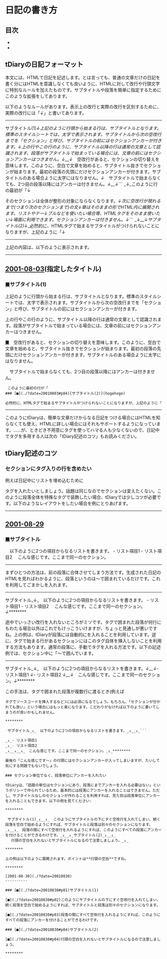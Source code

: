 日記の書き方
======

目次
--

  -
  -

tDiaryの日記フォーマット
---------------

本文には、HTMLで日記を記述します。とは言っても、普通の文章だけの日記を書く分にはHTMLを意識しなくても良いように、HTMLに対して改行や行頭文字に特別なルールを加えたものです。サブタイトルや段落を簡単に指定するためにこのような拡張をしてあります。

以下のようなルールがあります。表示上の改行と実際の改行を区別するために、実際の改行には「_↓_」と書いてあります。

********

 サブタイトル(1)_↓_上記のように行頭から始まる行は、サブタイトルとなります。標準のスタイルシートでは、太字で表示されます。サブタイトルから次の空改行までを「セクション」と呼び、サブタイトルの前にはセクションアンカーが付きます。_↓_上の行やこの行のように、サブタイトル以降の行は通常の文章として認識されます。段落がサブタイトルで始まっている場合には、文章の前にはセクションアンカーはつきません。_↓__↓_　空改行があると、セクションの切り替えを意味します。このように、空白で文章を始めると、サブタイトル抜きでセクションが始まります。最初の段落の先頭にだけセクションアンカーが付きます。サブタイトルのある場合ように太字にはなりません。_↓_　サブタイトルで始まらなくても、2つ目の段落以降にはアンカーは付きません。_↓__↓_```
_↓_このように行の最初が「↓
   
 そのセクションは全体が整形の対象にならなくなります。_↓_次に空改行が現れるまで(つまり次のセクションまで)の文_↓_章はそのままの形でHTML内に展開されます。リストやテー_↓_ブルなどを使いたい場合等、HTMLタグをそのまま使いたい_↓_場面に利用できます。セクションアンカーは付きません。_↓_```
_↓__↓_サブタイトル(2)_↓_必然的に、HTMLタグで始まるサブタイトルがつけられないことになりますが、上記のように「↓
   
********

上記の内容は、以下のように表示されます。

********

[2001-08-03](./?date=20010803)(指定したタイトル)
----------

### [■](./?date=20010803#p01)サブタイトル(1)

上記のように行頭から始まる行は、サブタイトルとなります。標準のスタイルシートでは、太字で表示されます。サブタイトルから次の空改行までを「セクション」と呼び、サブタイトルの前にはセクションアンカーが付きます。

上の行やこの行のように、サブタイトル以降の行は通常の文章として認識されます。段落がサブタイトルで始まっている場合には、文章の前にはセクションアンカーはつきません。

[■](./?date=20010803#p02)　空改行があると、セクションの切り替えを意味します。このように、空白で文章を始めると、サブタイトル抜きでセクションが始まります。最初の段落の先頭にだけセクションアンカーが付きます。サブタイトルのある場合ように太字にはなりません。

　サブタイトルで始まらなくても、2つ目の段落以降にはアンカーは付きません。

```
 このように最初の行が「
### [■](./?date=20010803#p04)[サブタイトル(2)](hogehoge)

必然的に、HTMLタグで始まるサブタイトルがつけられないことになりますが、上記のように「

```

********

このようにtDiaryは、簡単な文章だけからなる日記をつける場合にはHTMLを知らなくても使え、HTMLに詳しい場合にはそれもサポートするようになっています。……が、ときどき不用意にタグを使ってハマる人も少なくないので、日記中でタグを多用する人は次の「tDiary記述のコツ」もお読みください。

tDiary記述のコツ
-----------

### セクションにタグ入りの行を含めたい

例えば日記中にリストを埋め込むために

タグを入れたいとしましょう。話題は同じなのでセクションは変えたくない。このように段落全体を特殊なタグで装飾したい場合、tDiaryでは少しコツが必要です。以下のようなレイアウトをしたい場合を例にとりあげます。
********

[2001-08-29](./?date=20010830)
----------

### [■](./?date=20010829#p01)サブタイトル

　以下のように2つの項目からなるリストを書きます。
    - リスト項目1
    - リスト項目2
　こんな感じです。ここまで同一のセクション。
********

まずひとつの方法は、前の段落に合体させてしまう方法です。生成された日記のHTMLを見ればわかるように、段落というのは〜で囲まれているだけです。これを利用してごまかしを入れます。
********

サブタイトル_↓_　以下のように2つの項目からなるリストを書きます。
    - リスト項目1
    - リスト項目2
　こんな感じです。ここまで同一のセクション。_↓_********

途中でいっさい改行を入れないところがミソです。タグで囲まれた段落が何行にもわたる場合以外はこれでもけっこういけますが、ちょっと見通しが悪いですね。上の例は、tDiaryが段落には自動的にを入れることを利用しています。逆に、タグで始まる行があるセクションにはこのタグ自体を挿入しないことを利用する方法もあります。通常の段落に、手動でタグを入れる方法です。以下の記述例では、セクション中に「〜で囲んでいます。
********

サブタイトル_↓_　以下のように2つの項目からなるリストを書きます。_↓__↓_- リスト項目1
_↓_- リスト項目2
_↓__↓_　こんな感じです。ここまで同一のセクション。_↓_********

この手法は、タグで囲まれた段落が複数行に渡るとき(例えば

```
タグでソースコードを挿入するなど)には必須になるでしょう。もちろん、「セクションが分かれても良い」という場合にはもっと楽になります。こだわりがなければ以下のように書いてしまうのが良いかもしれません。

********

 サブタイトル_↓_　以下のように2つの項目からなるリストを書きます。_↓__↓_```

_↓_- リスト項目1
_↓_- リスト項目2
_↓__↓__↓_　こんな感じです。ここまで同一のセクション。_↓_********

最後の「こんな感じです〜」の行頭にはセクションアンカーが入ってしまいますが、たいして気にする問題でもないでしょう。

### セクション単位でなく、段落単位にアンカーを入れたい

tDiaryは、「話題の単位はセクションにあり、段落にまでアンカーを入れる必要はない」というポリシーで作られているため、基本的には段落にアンカーを入れることはできません。ただし、サブタイトルなしのセクションが作れることを利用すれば、見た目は段落単位にアンカーを入れることもできます。以下の例を見てください:

********

 サブタイトル(1)_↓__↓_　このようにサブタイトルの下にすぐ空改行を入れてしまい、続く段落を空白で始めるようにすれば、サブタイトルと段落は別々のセクションになります。_↓__↓_　段落の間にすべて空改行を入れるようにすれば、このようにすべての段落にアンカーを付けることができるわけです。_↓__↓_サブタイトル(2)_↓__↓_   
 　行頭の空白を入れないとサブタイトルになるので注意しましょう。_↓_
   
********

上の例は以下のように展開されます。ポイントは**行頭の空白**ですね。

********

[2001-08-30](./?date=20010830)
----------

### [■](./?date=20010830#p01)サブタイトル(1)

[■](./?date=20010830#p02)このようにサブタイトルの下にすぐ空改行を入れてしまい、続く段落を空白で始めるようにすれば、サブタイトルと段落は別々のセクションになります。

[■](./?date=20010830#p03)段落の間にすべて空改行を入れるようにすれば、このようにすべての段落にアンカーを付けることができるわけです。

### [■](./?date=20010830#p04)サブタイトル(2)

[■](./?date=20010830#p04)行頭の空白を入れないとサブタイトルになるので注意しましょう。

********

